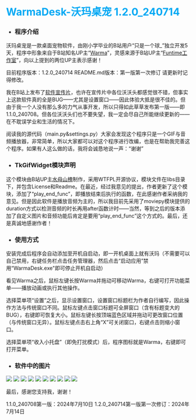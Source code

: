 # **<font class="text-color-7" color="#03a9f4">WarmaDesk-沃玛桌宠 1.2.0_240714</font>**
* ### 程序介绍
沃玛桌宠是一款桌面宠物软件，由刚小学毕业的B站用户“只是一个球_”独立开发5天，程序中形象来自于B站知名UP主“[Warma](https://space.bilibili.com/53456)”，灵感来源于B站UP主“[Funtime工作室](https://space.bilibili.com/629852514)”，向以上提到的两位UP主表示感谢！

目前程序版本：1.2.0_240714
README.md版本：第一版第一次修订 
请更新时记得修改。

我在B站上发布了[软件宣传片](https://space.bilibili.com/1858500718)，也许在宣传片中各位沃沃头都感觉很不错，但事实上这款软件真的全是BUG——尤其是设置窗口——因此体验大抵是很不佳的。但由于我一个人没有那么多的力气从事开发，所以只得如此草草发布第一版——即1.1.0_240708。但各位沃沃头们也不要失望，我一定会尽自己所能继续更新的——在不耽误学业和生活的情况下。

阅读我的源代码（main.py&settings.py）大家会发现这个程序只是一个GIF与音频播放器，非常简单，所以大家都可以对这个程序进行改编，也是在帮助我完善这个程序。如果有人这么做的话，我将会诚恳地说一声：“谢谢”

* ### TkGifWidget模块声明
这个模块由B站UP主[水母山楂](https://space.bilibili.com/375499948)制作，采用WTFPL开源协议，模块文件在libs目录下，并包含License和Readme。在最近，经过我意见的提出，作者更新了这个模块，添加了“play_end_func”，即播放结束后执行的函数，在此感谢作者采纳我的意见。但是因此软件是播放音频为主的，所以我目前先采用了moviepy模块提供的duration方式以检测音频的时长再用after函数计时——当然，等到之后的版本添加了自定义图片和音频功能后肯定是要用“play_end_func”这个方式的。最后，还是真诚地感谢作者！
* ### 使用方式
安装完成后程序会自动添加至开机自启动，即一开机桌面上就有沃玛（不需要可以自己禁用，右键任务栏点击任务管理器，然后点击“启动应用”禁用“WarmaDesk.exe"即可停止开机自启动）

看见Warma之后，鼠标左键长按Warma并拖动可移动Warma，右键可打开功能菜单——播放动画或执行其他操作。

选择菜单项“设置”之后，显示设置窗口，设置窗口标题栏为作者自行编写，因此操作方法与传统窗口不同。鼠标左键点击窗口标题可全屏窗口（含有标题变大的BUG），右键即可恢复大小。鼠标左键长按顶端蓝色区域并拖动可更改窗口位置（与传统窗口无异）。鼠标左键点击右上角“X”可关闭窗口，右键点击则缩小窗口。

选择菜单项“收入小托盘”（即免打扰模式）后，程序图标就是Warma，右键即可打开菜单。

* ### 软件中的图片
![](https://markdown.liuchengtu.com/work/uploads/upload_5492772fba214302bafb53db95729429.png)
![](https://markdown.liuchengtu.com/work/uploads/upload_9e4094420f36c537b528cfdd5bdf25db.gif)
![](https://markdown.liuchengtu.com/work/uploads/upload_1b8a198a203324a8f61a8ff45f545ae2.gif)
![](https://markdown.liuchengtu.com/work/uploads/upload_05e357c38686df5f4ed6ecfa9500d192.gif)
![](https://markdown.liuchengtu.com/work/uploads/upload_07b5db194be947637b25f4b615c70a3c.gif)
![](https://markdown.liuchengtu.com/work/uploads/upload_98cc11de8ebc30e96f70e088ae49a4a1.gif)
![](https://markdown.liuchengtu.com/work/uploads/upload_7a8efc7584f97b4d30cbd6155e7ce83a.gif)
![](https://markdown.liuchengtu.com/work/uploads/upload_919a25a38233479d10647b70e3849afa.gif)
![](https://markdown.liuchengtu.com/work/uploads/upload_fa7defe1ddb032f33413563dd00c6f75.gif)
![](https://markdown.liuchengtu.com/work/uploads/upload_4b59d4e54bac252bde922fb36c57dd31.gif)

最后，感谢您支持我，谢谢！

1.1.0_240708第一版：2024年7月10日
1.2.0_240714第一版第一次修订：2024年7月14日

